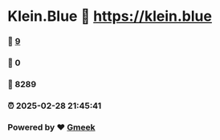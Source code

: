 # Klein.Blue :link: https://klein.blue 
### :page_facing_up: [9](https://klein.blue/tag.html) 
### :speech_balloon: 0 
### :hibiscus: 8289 
### :alarm_clock: 2025-02-28 21:45:41 
### Powered by :heart: [Gmeek](https://github.com/Meekdai/Gmeek)
